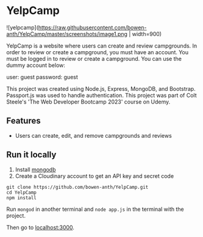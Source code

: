 # YelpCamp

![yelpcamp](https://raw.githubusercontent.com/bowen-anth/YelpCamp/master/screenshots/image1.png | width=900)  

YelpCamp is a website where users can create and review campgrounds. In order to review or create a campground, you must have an account. You must be logged in to review or create a campground. You can use the dummy account below:

user: guest
password: guest

This project was created using Node.js, Express, MongoDB, and Bootstrap. Passport.js was used to handle authentication. This project was part of Colt Steele's 'The Web Developer Bootcamp 2023' course on Udemy.  

## Features
* Users can create, edit, and remove campgrounds and reviews

## Run it locally
1. Install [mongodb](https://www.mongodb.com/)
2. Create a Cloudinary account to get an API key and secret code

```
git clone https://github.com/bowen-anth/YelpCamp.git
cd YelpCamp
npm install
```

Run ```mongod``` in another terminal and ```node app.js``` in the terminal with the project.  

Then go to [localhost:3000](http://localhost:3000/).
